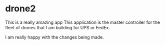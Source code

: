 # drone2
This is a really amazing app
This application is the master controller for the fleet of drones that I am building for UPS or FedEx.

I am really happy with the changes being made.
